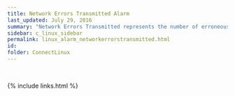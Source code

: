 ```yaml
---
title: ﻿Network Errors Transmitted Alarm
last_updated: July 29, 2016
summary: "Network Errors Transmitted represents the number of erroneous network packets sent by the machine per second. The ﻿Network Errors Transmitted alarm may warrant investigation as even a low error rate can indicate network problems."
sidebar: c_linux_sidebar
permalink: linux_alarm_networkerrorstransmitted.html
id:
folder: ConnectLinux
---
```


﻿

{% include links.html %}
